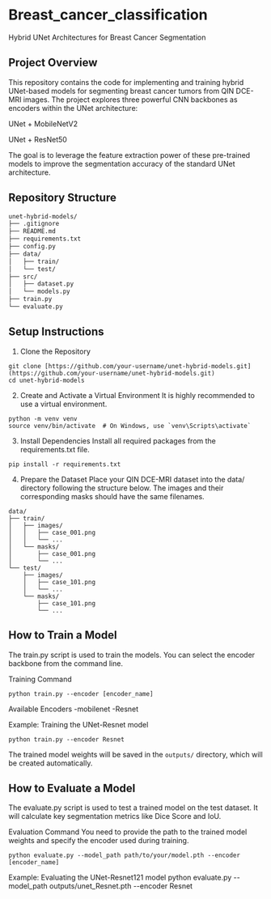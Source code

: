 # Breast_cancer_classification

Hybrid UNet Architectures for Breast Cancer Segmentation

## Project Overview
This repository contains the code for implementing and training hybrid UNet-based models for segmenting breast cancer tumors from QIN DCE-MRI images. The project explores three powerful CNN backbones as encoders within the UNet architecture:

UNet + MobileNetV2

UNet + ResNet50

The goal is to leverage the feature extraction power of these pre-trained models to improve the segmentation accuracy of the standard UNet architecture.


## Repository Structure
```bash
unet-hybrid-models/
├── .gitignore
├── README.md
├── requirements.txt
├── config.py
├── data/
│   ├── train/
│   └── test/
├── src/
│   ├── dataset.py
│   └── models.py
├── train.py
└── evaluate.py
```

## Setup Instructions

1. Clone the Repository
```
git clone [https://github.com/your-username/unet-hybrid-models.git](https://github.com/your-username/unet-hybrid-models.git)
cd unet-hybrid-models
```

2. Create and Activate a Virtual Environment
It is highly recommended to use a virtual environment.
```
python -m venv venv
source venv/bin/activate  # On Windows, use `venv\Scripts\activate`
```

3. Install Dependencies
Install all required packages from the requirements.txt file.
```
pip install -r requirements.txt
```

4. Prepare the Dataset
Place your QIN DCE-MRI dataset into the data/ directory following the structure below. The images and their corresponding masks should have the same filenames.

```
data/
├── train/
│   ├── images/
│   │   ├── case_001.png
│   │   └── ...
│   └── masks/
│       ├── case_001.png
│       └── ...
└── test/
    ├── images/
    │   ├── case_101.png
    │   └── ...
    └── masks/
        ├── case_101.png
        └── ...
```

## How to Train a Model
The train.py script is used to train the models. You can select the encoder backbone from the command line.

Training Command
```
python train.py --encoder [encoder_name]
```

Available Encoders
-mobilenet
-Resnet

Example: Training the UNet-Resnet model
```
python train.py --encoder Resnet
```

The trained model weights will be saved in the `outputs/` directory, which will be created automatically.

## How to Evaluate a Model
The evaluate.py script is used to test a trained model on the test dataset. It will calculate key segmentation metrics like Dice Score and IoU.

Evaluation Command
You need to provide the path to the trained model weights and specify the encoder used during training.
```
python evaluate.py --model_path path/to/your/model.pth --encoder [encoder_name]
```
Example: Evaluating the UNet-Resnet121 model
python evaluate.py --model_path outputs/unet_Resnet.pth --encoder Resnet
